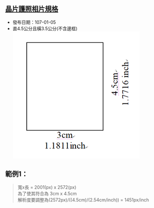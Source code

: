 ## [晶片護照相片規格](https://www.boca.gov.tw/cp-16-4123-c2932-1.html)
- 發布日期：107-01-05
- 直4.5公分且橫3.5公分(不含邊框)  
  ![](photo_size.png)
  
## 範例1：
> 寬x長 = 2001(px) x 2572(px)  
> 為了使其符合為 3cm x 4.5cm  
> 解析度要調整為(2572px)/((4.5cm)/(2.54cm/inch)) = 1451px/inch
